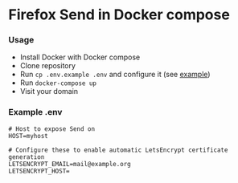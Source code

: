 # Firefox Send in Docker compose

### Usage
- Install Docker with Docker compose
- Clone repository
- Run `cp .env.example .env` and configure it (see [example](#example-env))
- Run `docker-compose up`
- Visit your domain

### Example .env
```.env
# Host to expose Send on
HOST=myhost

# Configure these to enable automatic LetsEncrypt certificate generation
LETSENCRYPT_EMAIL=mail@example.org
LETSENCRYPT_HOST=
```
